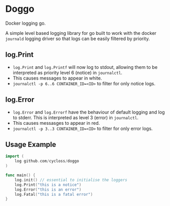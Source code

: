 # Doggo

Docker logging go.

A simple level based logging library for go built to work with the docker `journald` logging driver so that logs can be easily filtered by priority.

## log.Print

- `log.Print` and `log.Printf` will now log to stdout, allowing them to be interpreted as priority level 6 (notice) in `journalctl`.
- This causes messages to appear in white.
- `journalctl -p 6..6 CONTAINER_ID=<ID>` to filter for only notice logs.

## log.Error

- `log.Error` and `log.Errorf` have the behaviour of default logging and log to stderr. This is interpreted as level 3 (error) in `journalctl`.
- This causes messasges to appear in red.
- `journalctl -p 3..3 CONTAINER_ID=<ID>` to filter for only error logs.

## Usage Example

```go
import (
    log github.com/cycloss/doggo
)

func main() {
    log.init() // essential to initialise the loggers
    log.Print("this is a notice")
    log.Error("this is an error")
    log.Fatal("this is a fatal error")
}

```
